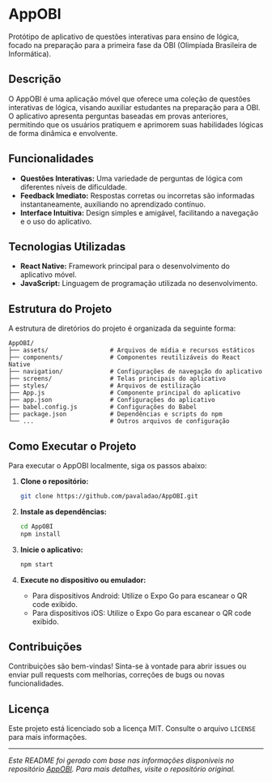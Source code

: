 # AppOBI

Protótipo de aplicativo de questões interativas para ensino de lógica, focado na preparação para a primeira fase da OBI (Olimpíada Brasileira de Informática).

## Descrição

O AppOBI é uma aplicação móvel que oferece uma coleção de questões interativas de lógica, visando auxiliar estudantes na preparação para a OBI. O aplicativo apresenta perguntas baseadas em provas anteriores, permitindo que os usuários pratiquem e aprimorem suas habilidades lógicas de forma dinâmica e envolvente.

## Funcionalidades

- **Questões Interativas:** Uma variedade de perguntas de lógica com diferentes níveis de dificuldade.
- **Feedback Imediato:** Respostas corretas ou incorretas são informadas instantaneamente, auxiliando no aprendizado contínuo.
- **Interface Intuitiva:** Design simples e amigável, facilitando a navegação e o uso do aplicativo.

## Tecnologias Utilizadas

- **React Native:** Framework principal para o desenvolvimento do aplicativo móvel.
- **JavaScript:** Linguagem de programação utilizada no desenvolvimento.

## Estrutura do Projeto

A estrutura de diretórios do projeto é organizada da seguinte forma:

```
AppOBI/
├── assets/                 # Arquivos de mídia e recursos estáticos
├── components/             # Componentes reutilizáveis do React Native
├── navigation/             # Configurações de navegação do aplicativo
├── screens/                # Telas principais do aplicativo
├── styles/                 # Arquivos de estilização
├── App.js                  # Componente principal do aplicativo
├── app.json                # Configurações do aplicativo
├── babel.config.js         # Configurações do Babel
├── package.json            # Dependências e scripts do npm
└── ...                     # Outros arquivos de configuração
```

## Como Executar o Projeto

Para executar o AppOBI localmente, siga os passos abaixo:

1. **Clone o repositório:**

   ```bash
   git clone https://github.com/pavaladao/AppOBI.git
   ```

2. **Instale as dependências:**

   ```bash
   cd AppOBI
   npm install
   ```

3. **Inicie o aplicativo:**

   ```bash
   npm start
   ```

4. **Execute no dispositivo ou emulador:**

   - Para dispositivos Android: Utilize o Expo Go para escanear o QR code exibido.
   - Para dispositivos iOS: Utilize o Expo Go para escanear o QR code exibido.

## Contribuições

Contribuições são bem-vindas! Sinta-se à vontade para abrir issues ou enviar pull requests com melhorias, correções de bugs ou novas funcionalidades.

## Licença

Este projeto está licenciado sob a licença MIT. Consulte o arquivo `LICENSE` para mais informações.

---

*Este README foi gerado com base nas informações disponíveis no repositório [AppOBI](https://github.com/pavaladao/AppOBI). Para mais detalhes, visite o repositório original.* 
